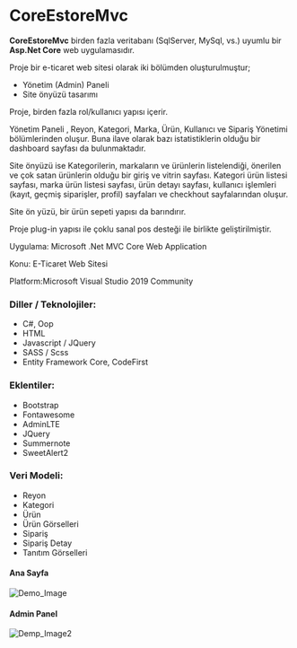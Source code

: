  # CoreEstoreMvc

  **CoreEstoreMvc**  birden fazla veritabanı (SqlServer, MySql, vs.) uyumlu bir **Asp.Net Core** web uygulamasıdır.

  Proje bir  e-ticaret web sitesi  olarak iki bölümden oluşturulmuştur;

  - Yönetim (Admin) Paneli
  - Site önyüzü tasarımı 

  Proje, birden fazla rol/kullanıcı yapısı içerir.

  Yönetim Paneli , Reyon, Kategori, Marka, Ürün, Kullanıcı ve Sipariş Yönetimi bölümlerinden oluşur. Buna ilave olarak bazı istatistiklerin olduğu bir dashboard sayfası da bulunmaktadır.

  Site önyüzü ise Kategorilerin,  markaların ve ürünlerin listelendiği, önerilen ve çok satan ürünlerin olduğu bir giriş ve vitrin sayfası. Kategori ürün listesi sayfası, marka ürün listesi sayfası, ürün detayı sayfası, kullanıcı işlemleri (kayıt, geçmiş siparişler, profil) sayfaları ve checkhout sayfalarından oluşur.

  Site ön yüzü, bir ürün sepeti yapısı da barındırır.

  Proje plug-in yapısı ile çoklu sanal pos desteği ile birlikte geliştirilmiştir.

  Uygulama: Microsoft .Net MVC Core Web Application

  Konu: E-Ticaret Web Sitesi

  Platform:Microsoft Visual Studio 2019 Community

  ### Diller / Teknolojiler:

  - C#, Oop
  - HTML
  - Javascript / JQuery
  - SASS / Scss
  - Entity Framework Core, CodeFirst

  ### Eklentiler:

  - Bootstrap
  - Fontawesome
  - AdminLTE
  - JQuery
  - Summernote
  - SweetAlert2

  ### Veri Modeli:

  - Reyon
  - Kategori
  - Ürün
  - Ürün Görselleri
  - Sipariş
  - Sipariş Detay
  - Tanıtım Görselleri

  #### Ana Sayfa 

![Demo_Image](https://user-images.githubusercontent.com/73238481/124362587-78efda00-dc3e-11eb-9db0-1fa5af1413b1.png)



#### Admin Panel

![Demp_Image2](https://user-images.githubusercontent.com/73238481/124362572-68d7fa80-dc3e-11eb-913c-18ad602485b3.png)
